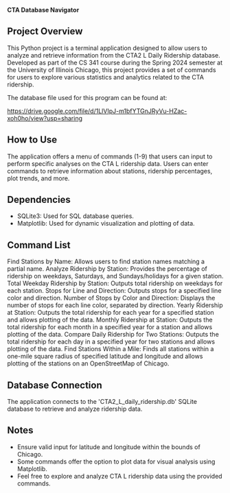 **CTA Database Navigator**

## Project Overview
This Python project is a terminal application designed to allow users to analyze and retrieve information from the CTA2 L Daily Ridership database. Developed as part of the CS 341 course during the Spring 2024 semester at the University of Illinois Chicago, this project provides a set of commands for users to explore various statistics and analytics related to the CTA ridership.

The database file used for this program can be found at:

https://drive.google.com/file/d/1LlVIpJ-m1bfYTGnJRyVu-HZac-xoh0ho/view?usp=sharing

## How to Use
The application offers a menu of commands (1-9) that users can input to perform specific analyses on the CTA L ridership data. Users can enter commands to retrieve information about stations, ridership percentages, plot trends, and more.

## Dependencies
- SQLite3: Used for SQL database queries.
- Matplotlib: Used for dynamic visualization and plotting of data.

## Command List
Find Stations by Name: Allows users to find station names matching a partial name.
Analyze Ridership by Station: Provides the percentage of ridership on weekdays, Saturdays, and Sundays/holidays for a given station.
Total Weekday Ridership by Station: Outputs total ridership on weekdays for each station.
Stops for Line and Direction: Outputs stops for a specified line color and direction.
Number of Stops by Color and Direction: Displays the number of stops for each line color, separated by direction.
Yearly Ridership at Station: Outputs the total ridership for each year for a specified station and allows plotting of the data.
Monthly Ridership at Station: Outputs the total ridership for each month in a specified year for a station and allows plotting of the data.
Compare Daily Ridership for Two Stations: Outputs the total ridership for each day in a specified year for two stations and allows plotting of the data.
Find Stations Within a Mile: Finds all stations within a one-mile square radius of specified latitude and longitude and allows plotting of the stations on an OpenStreetMap of Chicago.

## Database Connection
The application connects to the 'CTA2_L_daily_ridership.db' SQLite database to retrieve and analyze ridership data.

## Notes
- Ensure valid input for latitude and longitude within the bounds of Chicago.
- Some commands offer the option to plot data for visual analysis using Matplotlib.
- Feel free to explore and analyze CTA L ridership data using the provided commands.
